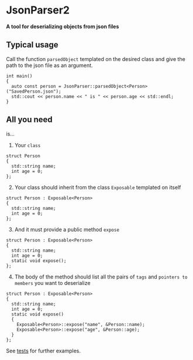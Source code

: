# JsonParser2
**A tool for deserializing objects from json files**

## Typical usage
Call the function `parsedObject` templated on the desired class and give the path to the json file as an argument.
```
int main()
{
  auto const person = JsonParser::parsedObject<Person>("SavedPerson.json");
  std::cout << person.name << " is " << person.age << std::endl;
}
```

## All you need

is...

1. Your `class`
```
struct Person
{
  std::string name;
  int age = 0;
};
```

2. Your class should inherit from the class `Exposable` templated on itself
```
struct Person : Exposable<Person>
{
  std::string name;
  int age = 0;
};
```
3. And it must provide a public method `expose`
```
struct Person : Exposable<Person>
{
  std::string name;
  int age = 0;
  static void expose();
};
```
4. The body of the method should list all the pairs of `tags` and `pointers to members` you want to deserialize
```
struct Person : Exposable<Person>
{
  std::string name;
  int age = 0;
  static void expose()
  {
    Exposable<Person>::expose("name", &Person::name);
    Exposable<Person>::expose("age", &Person::age);
  }
};
```
See [tests](https://github.com/nestoroprysk/JsonParser2/blob/master/Tests/BasicTests.cpp) for further examples.
